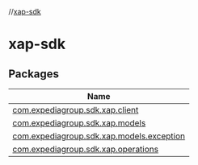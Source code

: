 //[xap-sdk](index.md)

# xap-sdk

## Packages

| Name |
|---|
| [com.expediagroup.sdk.xap.client](xap-sdk/com.expediagroup.sdk.xap.client/index.md) |
| [com.expediagroup.sdk.xap.models](xap-sdk/com.expediagroup.sdk.xap.models/index.md) |
| [com.expediagroup.sdk.xap.models.exception](xap-sdk/com.expediagroup.sdk.xap.models.exception/index.md) |
| [com.expediagroup.sdk.xap.operations](xap-sdk/com.expediagroup.sdk.xap.operations/index.md) |
